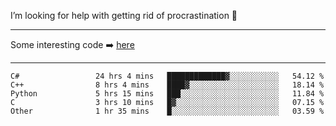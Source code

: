 I’m looking for help with getting rid of procrastination 🤔

-----

Some interesting code :arrow_right: [here](https://github.com/zhen8838/playground)

-----

<!--START_SECTION:waka-->

```text
C#                 24 hrs 4 mins   █████████████▓░░░░░░░░░░░   54.12 %
C++                8 hrs 4 mins    ████▓░░░░░░░░░░░░░░░░░░░░   18.14 %
Python             5 hrs 15 mins   ███░░░░░░░░░░░░░░░░░░░░░░   11.84 %
C                  3 hrs 10 mins   █▓░░░░░░░░░░░░░░░░░░░░░░░   07.15 %
Other              1 hr 35 mins    █░░░░░░░░░░░░░░░░░░░░░░░░   03.59 %
```

<!--END_SECTION:waka-->

<!--
**zhen8838/zhen8838** is a ✨ _special_ ✨ repository because its `README.md` (this file) appears on your GitHub profile.

Here are some ideas to get you started:

- 🔭 I’m currently working on ...
- 🌱 I’m currently learning ...
- 👯 I’m looking to collaborate on ...
 ...
- 💬 Ask me about ...
- 📫 How to reach me: ...
- 😄 Pronouns: ...
- ⚡ Fun fact: ...
-->

